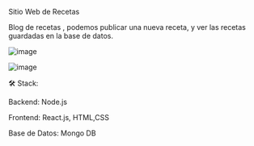 Sitio Web de Recetas
 
 Blog de recetas , podemos publicar una nueva receta, y ver las recetas guardadas en la base de datos.
 
![image](https://github.com/Agustina-Flores/MERN-Articulos/assets/28354189/d4995122-8fa8-4875-8fe1-c353e00d9798)


![image](https://github.com/Agustina-Flores/MERN-Articulos/assets/28354189/59c82182-3be4-4a3b-a6d2-f732d7fe5fb6)


🛠️ Stack:

Backend: Node.js

Frontend: React.js, HTML,CSS

Base de Datos: Mongo DB

 
